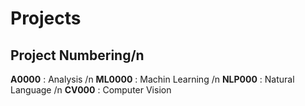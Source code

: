 # Projects

## Project Numbering/n
**A0000** : Analysis /n
**ML0000** : Machin Learning /n
**NLP000** : Natural Language /n
**CV000** : Computer Vision

